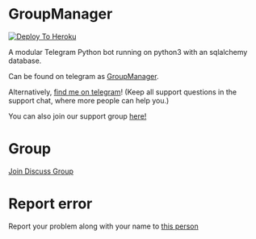 # GroupManager

[![Deploy To Heroku](https://www.herokucdn.com/deploy/button.svg)](https://dashboard.heroku.com/new?template=https%3A%2F%2Fgithub.com%2Fxdeep-burg%2Fgroupmanager)

A modular Telegram Python bot running on python3 with an sqlalchemy database.

Can be found on telegram as [GroupManager](https://t.me/DarkShadowManager_Bot).

Alternatively, [find me on telegram](https://t.me/DarkShadow_officialy)! (Keep all support questions in the support chat, where more people can help you.)

You can also join our support group [here!](https://t.me/DarkShaDoW_z)

# Group
[Join Discuss Group](https://t.me/DarkShaDoW_z)

# Report error
Report your problem along with your name to [this person](https://t.me/DarkShadow_Officialy)

